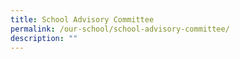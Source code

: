 ```yaml
---
title: School Advisory Committee
permalink: /our-school/school-advisory-committee/
description: ""
---
```

